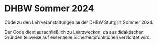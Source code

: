 # DHBW Sommer 2024
Code zu den Lehrveranstaltungen an der DHBW Stuttgart Sommer 2024.

Der Code dient ausschließlich zu Lehrzwecken, da aus didaktischen Gründen teilweise auf essentielle Sicherheitsfunktionen verzichtet wird.
